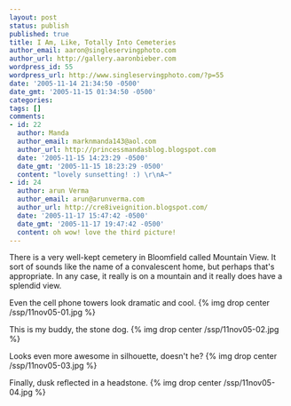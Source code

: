 ```yaml
---
layout: post
status: publish
published: true
title: I Am, Like, Totally Into Cemeteries
author_email: aaron@singleservingphoto.com
author_url: http://gallery.aaronbieber.com
wordpress_id: 55
wordpress_url: http://www.singleservingphoto.com/?p=55
date: '2005-11-14 21:34:50 -0500'
date_gmt: '2005-11-15 01:34:50 -0500'
categories:
tags: []
comments:
- id: 22
  author: Manda
  author_email: marknmanda143@aol.com
  author_url: http://princessmandasblog.blogspot.com
  date: '2005-11-15 14:23:29 -0500'
  date_gmt: '2005-11-15 18:23:29 -0500'
  content: "lovely sunsetting! :) \r\nA~"
- id: 24
  author: arun Verma
  author_email: arun@arunverma.com
  author_url: http://cre8iveignition.blogspot.com/
  date: '2005-11-17 15:47:42 -0500'
  date_gmt: '2005-11-17 19:47:42 -0500'
  content: oh wow! love the third picture!
---
```

There is a very well-kept cemetery in Bloomfield called Mountain View.
It sort of sounds like the name of a convalescent home, but perhaps
that's appropriate. In any case, it really is on a mountain and it
really does have a splendid view.

Even the cell phone towers look dramatic and cool.
 {% img drop center /ssp/11nov05-01.jpg %}

This is my buddy, the stone dog.
 {% img drop center /ssp/11nov05-02.jpg %}

Looks even more awesome in silhouette, doesn't he?
 {% img drop center /ssp/11nov05-03.jpg %}

Finally, dusk reflected in a headstone.
 {% img drop center /ssp/11nov05-04.jpg %}
